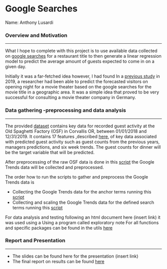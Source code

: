# Google Searches

Name: Anthony Lusardi

<!-- badges: start -->
<!-- badges: end -->

### Overview and Motivation

-------------------------------------------------------------------------------------------------

What I hope to complete with this project is to use available data collected on [google searches](https://trends.google.com/trends/?geo=US) for a restaurant title to then generate a linear regression model to predict the average amount of guests expected to come in on a given day.

Initially it was a far-fetched idea however, I had found In a [previous study](https://towardsdatascience.com/using-google-trends-data-to-leverage-your-predictive-model-a56635355e3d) in 2019, a researcher had been able to predict the forecasted visitors on opening night for a movie theater based on the google searches for the movie title in a geographic area. It was a simple idea that proved to be very successful for consulting a movie theater company in Germany.


### Data gathering -preprocessing and data analysis

-------------------------------------------------------------------------------------------------

The provided [dataset](https://github.com/ST541-Fall2020/statistical-lusardi-project-google-searches/blob/master/data/OSF_data_source_0.csv) contains key data for recorded guest activity at the Old Spaghetti Factory (OSF) in Corvallis OR, between 01/01/2018 and 12/31/2019. It contains 17 features ,described [here](https://github.com/ST541-Fall2020/statistical-lusardi-project-google-searches/blob/master/reports/Table%20of%20figures%20and%20features.pdf), of key data associated with predicted guest activity such as guest counts from the previous years, managers predictions, and six week trends. The guest counts for dinner will be the target variable that will be predicted.


After preprocessing of the raw OSF data is done in this [script](https://github.com/ST541-Fall2020/statistical-lusardi-project-google-searches/blob/master/preprocessing/preprocess_OSF_data.R) the Google Trends data will be collected and preprocessed. 

The order how to run the scripts to gather and preprocess the Google Trends data is

* Collecting the Google Trends data for the anchor terms running this [script](https://github.com/ST541-Fall2020/statistical-lusardi-project-google-searches/blob/master/preprocessing/collect_gt_data_anchors.R)
* Collecting and scaling the Google Trends data for the defined search terms running this [script](https://github.com/ST541-Fall2020/statistical-lusardi-project-google-searches/blob/master/preprocessing/collect_gt_data_search_terms.R)

For data analysis and testing following an html document here (insert link) it was used using a Using a program called exploratory note 
For all functions and specific packages can be found in the utils [here](https://github.com/ST541-Fall2020/statistical-lusardi-project-google-searches/tree/master/utils)

### Report and Presentation

-------------------------------------------------------------------------------------------------
* The slides can be found here for the presentation (insert link)
* The final report on results can be found [here](https://github.com/ST541-Fall2020/statistical-lusardi-project-google-searches/blob/master/reports/Report_final.pdf) 


